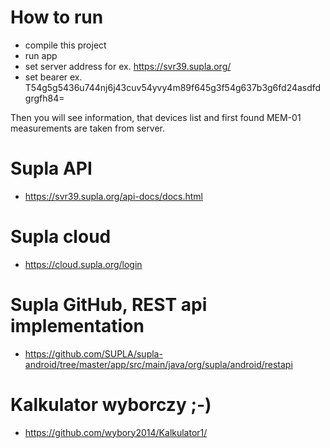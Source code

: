 # How to run
- compile this project
- run app
- set server address for ex. https://svr39.supla.org/
- set bearer ex. T54g5g5436u744nj6j43cuv54yvy4m89f645g3f54g637b3g6fd24asdfdgrgfh84=

Then you will see information, that devices list and first found MEM-01 measurements are taken from server.

# Supla API
- https://svr39.supla.org/api-docs/docs.html

# Supla cloud
- https://cloud.supla.org/login

# Supla GitHub, REST api implementation
- https://github.com/SUPLA/supla-android/tree/master/app/src/main/java/org/supla/android/restapi

# Kalkulator wyborczy ;-)
- https://github.com/wybory2014/Kalkulator1/
